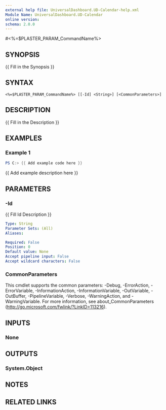 ```yaml
---
external help file: UniversalDashboard.UD-Calendar-help.xml
Module Name: UniversalDashboard.UD-Calendar
online version:
schema: 2.0.0
---
```


#<%=$PLASTER_PARAM_CommandName%>

## SYNOPSIS
{{ Fill in the Synopsis }}

## SYNTAX

```
<%=$PLASTER_PARAM_CommandName%> [[-Id] <String>] [<CommonParameters>]
```

## DESCRIPTION
{{ Fill in the Description }}

## EXAMPLES

### Example 1
```powershell
PS C:> {{ Add example code here }}
```

{{ Add example description here }}

## PARAMETERS

### -Id
{{ Fill Id Description }}

```yaml
Type: String
Parameter Sets: (All)
Aliases:

Required: False
Position: 0
Default value: None
Accept pipeline input: False
Accept wildcard characters: False
```

### CommonParameters
This cmdlet supports the common parameters: -Debug, -ErrorAction, -ErrorVariable, -InformationAction, -InformationVariable, -OutVariable, -OutBuffer, -PipelineVariable, -Verbose, -WarningAction, and -WarningVariable. For more information, see about_CommonParameters (http://go.microsoft.com/fwlink/?LinkID=113216).

## INPUTS

### None

## OUTPUTS

### System.Object
## NOTES

## RELATED LINKS
